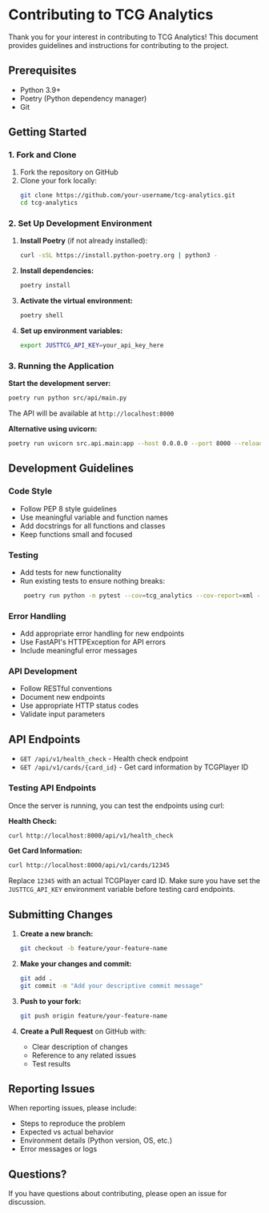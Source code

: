 # Contributing to TCG Analytics

Thank you for your interest in contributing to TCG Analytics! This document provides guidelines and instructions for contributing to the project.

## Prerequisites

- Python 3.9+
- Poetry (Python dependency manager)
- Git

## Getting Started

### 1. Fork and Clone

1. Fork the repository on GitHub
2. Clone your fork locally:
   ```bash
   git clone https://github.com/your-username/tcg-analytics.git
   cd tcg-analytics
   ```

### 2. Set Up Development Environment

1. **Install Poetry** (if not already installed):

   ```bash
   curl -sSL https://install.python-poetry.org | python3 -
   ```

2. **Install dependencies:**

   ```bash
   poetry install
   ```

3. **Activate the virtual environment:**

   ```bash
   poetry shell
   ```

4. **Set up environment variables:**
   ```bash
   export JUSTTCG_API_KEY=your_api_key_here
   ```

### 3. Running the Application

**Start the development server:**

```bash
poetry run python src/api/main.py
```

The API will be available at `http://localhost:8000`

**Alternative using uvicorn:**

```bash
poetry run uvicorn src.api.main:app --host 0.0.0.0 --port 8000 --reload
```

## Development Guidelines

### Code Style

- Follow PEP 8 style guidelines
- Use meaningful variable and function names
- Add docstrings for all functions and classes
- Keep functions small and focused

### Testing

- Add tests for new functionality
- Run existing tests to ensure nothing breaks:
  ```bash
   poetry run python -m pytest --cov=tcg_analytics --cov-report=xml --cov-report=term
  ```

### Error Handling

- Add appropriate error handling for new endpoints
- Use FastAPI's HTTPException for API errors
- Include meaningful error messages

### API Development

- Follow RESTful conventions
- Document new endpoints
- Use appropriate HTTP status codes
- Validate input parameters

## API Endpoints

- `GET /api/v1/health_check` - Health check endpoint
- `GET /api/v1/cards/{card_id}` - Get card information by TCGPlayer ID

### Testing API Endpoints

Once the server is running, you can test the endpoints using curl:

**Health Check:**

```bash
curl http://localhost:8000/api/v1/health_check
```

**Get Card Information:**

```bash
curl http://localhost:8000/api/v1/cards/12345
```

Replace `12345` with an actual TCGPlayer card ID. Make sure you have set the `JUSTTCG_API_KEY` environment variable before testing card endpoints.

## Submitting Changes

1. **Create a new branch:**

   ```bash
   git checkout -b feature/your-feature-name
   ```

2. **Make your changes and commit:**

   ```bash
   git add .
   git commit -m "Add your descriptive commit message"
   ```

3. **Push to your fork:**

   ```bash
   git push origin feature/your-feature-name
   ```

4. **Create a Pull Request** on GitHub with:
   - Clear description of changes
   - Reference to any related issues
   - Test results

## Reporting Issues

When reporting issues, please include:

- Steps to reproduce the problem
- Expected vs actual behavior
- Environment details (Python version, OS, etc.)
- Error messages or logs

## Questions?

If you have questions about contributing, please open an issue for discussion.
